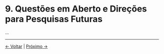 # 9. Questões em Aberto e Direções para Pesquisas Futuras

...

---
<div class="navigation-links">
<a href="08_O_Futuro_da_Consciência.md" class="nav-link prev-link">← Voltar</a> | <a href="10_Contexto_Histórico.md" class="nav-link next-link">Próximo →</a>
</div>
